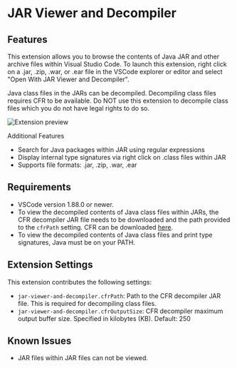 # JAR Viewer and Decompiler

## Features

This extension allows you to browse the contents of Java JAR and other archive files within Visual Studio Code. To launch this extension, right click on a .jar, .zip, .war, or .ear file in the VSCode explorer or editor and select "Open With JAR Viewer and Decompiler".

Java class files in the JARs can be decompiled. Decompiling class files requires CFR to be available. Do NOT use this extension to decompile class files which you do not have legal rights to do so.

![Extension preview](https://raw.githubusercontent.com/recursean/JAR-Viewer-and-Decompiler-VSCode-Extension/main/media/preview.gif)

Additional Features
- Search for Java packages within JAR using regular expressions
- Display internal type signatures via right click on .class files within JAR
- Supports file formats: .jar, .zip, .war, .ear

## Requirements
- VSCode version 1.88.0 or newer.
- To view the decompiled contents of Java class files within JARs, the CFR decompiler JAR file needs to be downloaded and the path provided to the `cfrPath` setting. CFR can be downloaded [here](https://www.benf.org/other/cfr/).
- To view the decompiled contents of Java class files and print type signatures, Java must be on your PATH.

## Extension Settings
This extension contributes the following settings:

* `jar-viewer-and-decompiler.cfrPath`: Path to the CFR decompiler JAR file. This is required for decompiling class files.
* `jar-viewer-and-decompiler.cfrOutputSize`: CFR decompiler maximum output buffer size. Specified in kilobytes (KB). Default: 250

## Known Issues

* JAR files within JAR files can not be viewed.